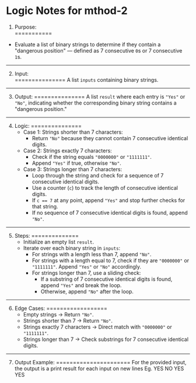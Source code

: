 
Logic Notes for mthod-2
====================================

1. Purpose:  
===========
- Evaluate a list of binary strings to determine if they contain a "dangerous position" — defined as 7 consecutive `0`s or 7 consecutive `1`s.

---

2. Input:  
===============
   A list `inputs` containing binary strings.

---

3. Output: 
=============== 
   A list `result` where each entry is `"Yes"` or `"No"`, indicating whether the corresponding binary string contains a "dangerous position."

---

4. Logic:
===============
   - Case 1: Strings shorter than 7 characters:
     - Return `"No"` because they cannot contain 7 consecutive identical digits.
   - Case 2: Strings exactly 7 characters:
     - Check if the string equals `"0000000"` or `"1111111"`.
     - Append `"Yes"` if true, otherwise `"No"`.
   - Case 3: Strings longer than 7 characters:
     - Loop through the string and check for a sequence of 7 consecutive identical digits.
     - Use a counter (`c`) to track the length of consecutive identical digits.
     - If `c == 7` at any point, append `"Yes"` and stop further checks for that string.
     - If no sequence of 7 consecutive identical digits is found, append `"No"`.

---

5. Steps:
==============
   - Initialize an empty list `result`.
   - Iterate over each binary string in `inputs`:
     - For strings with a length less than 7, append `"No"`.
     - For strings with a length equal to 7, check if they are `"0000000"` or `"1111111"`. Append `"Yes"` or `"No"` accordingly.
     - For strings longer than 7, use a sliding check:
       - If a substring of 7 consecutive identical digits is found, append `"Yes"` and break the loop.
       - Otherwise, append `"No"` after the loop.

---

6. Edge Cases:
==================
   - Empty strings → Return `"No"`.
   - Strings shorter than 7 → Return `"No"`.
   - Strings exactly 7 characters → Direct match with `"0000000"` or `"1111111"`.
   - Strings longer than 7 → Check substrings for 7 consecutive identical digits.

---

7. Output Example:
======================
   For the provided input, the output is a print result for each input on new lines
Eg.
YES
NO
YES
YES
